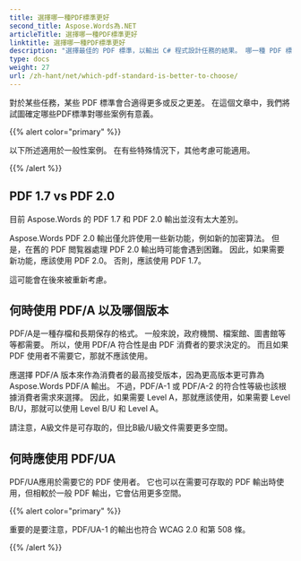 ```yaml
---
title: 選擇哪一種PDF標準更好
second_title: Aspose.Words為.NET
articleTitle: 選擇哪一種PDF標準更好
linktitle: 選擇哪一種PDF標準更好
description: "選擇最佳的 PDF 標準，以輸出 C# 程式設計任務的結果。 哪一種 PDF 標準更好？PDF 1.7、PDF 2.0、PDF/A-1、PDF/A-2 或 PDF/UA？"
type: docs
weight: 27
url: /zh-hant/net/which-pdf-standard-is-better-to-choose/
---
```


對於某些任務，某些 PDF 標準會合適得更多或反之更差。 在這個文章中，我們將試圖確定哪些PDF標準對哪些案例有意義。

{{% alert color="primary" %}}

以下所述適用於一般性案例。 在有些特殊情況下，其他考慮可能適用。

{{% /alert %}}

## PDF 1.7 vs PDF 2.0

目前 Aspose.Words 的 PDF 1.7 和 PDF 2.0 輸出並沒有太大差別。

Aspose.Words PDF 2.0 輸出僅允許使用一些新功能，例如新的加密算法。 但是，在舊的 PDF 閲覧器處理 PDF 2.0 輸出時可能會遇到困難。 因此，如果需要新功能，應該使用 PDF 2.0。 否則，應該使用 PDF 1.7。

這可能會在後來被重新考慮。

## 何時使用 PDF/A 以及哪個版本

PDF/A是一種存檔和長期保存的格式。 一般來說，政府機關、檔案館、圖書館等等都需要。 所以，使用 PDF/A 符合性是由 PDF 消費者的要求決定的。 而且如果 PDF 使用者不需要它，那就不應該使用。

應選擇 PDF/A 版本來作為消費者的最高接受版本，因為更高版本更可靠為 Aspose.Words PDF/A 輸出。 不過，PDF/A-1 或 PDF/A-2 的符合性等級也該根據消費者需求來選擇。 因此，如果需要 Level A，那就應該使用，如果需要 Level B/U，那就可以使用 Level B/U 和 Level A。

請注意，A級文件是可存取的，但比B級/U級文件需要更多空間。

## 何時應使用 PDF/UA

PDF/UA應用於需要它的 PDF 使用者。 它也可以在需要可存取的 PDF 輸出時使用，但相較於一般 PDF 輸出，它會佔用更多空間。

{{% alert color="primary" %}}

重要的是要注意，PDF/UA-1 的輸出也符合 WCAG 2.0 和第 508 條。

{{% /alert %}}